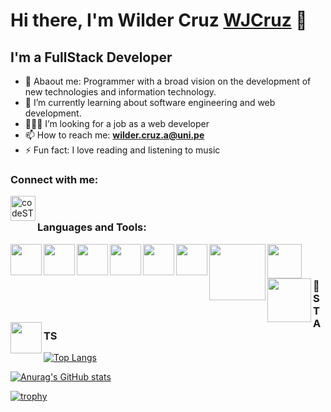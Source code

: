 # Hi there, I'm Wilder Cruz [WJCruz](https://www.linkedin.com/in/wilder-javier-cruz-aranda/) 👋

## I'm a FullStack Developer

- 💬 Abaout me: Programmer with a broad vision on the development of new technologies and information technology.
- 🌱 I’m currently learning about software engineering and web development.
- 🧑🏻‍💻 I’m looking for a job as a web developer
- 📫 How to reach me: **wilder.cruz.a@uni.pe**
- ⚡ Fun fact: I love reading and listening to music


### Connect with me:

[<img align="left" alt="codeSTACKr | LinkedIn" width="40px" src="https://user-images.githubusercontent.com/102706133/196793773-971d761b-b486-437f-be97-1a5d0e472a13.png" />](https://www.linkedin.com/in/wilder-javier-cruz-aranda/)

<br />

### Languages and Tools:

[<img align="left" width="50px" src="https://www.vectorlogo.zone/logos/reactjs/reactjs-icon.svg" />](https://reactjs.org/)
[<img align="left" width="50px" src="https://user-images.githubusercontent.com/102706133/196794082-c3e3787c-320a-4776-b297-9b45b0b1edb5.png" />](https://developer.mozilla.org/en-US/docs/Web/JavaScript)
[<img align="left" width="50px" src="https://user-images.githubusercontent.com/102706133/196794714-eaf4351c-dd76-49ff-9720-dc33f61586eb.png" />](https://developer.mozilla.org/en-US/docs/Web/HTML)
[<img align="left" width="50px" src="https://user-images.githubusercontent.com/102706133/196794972-2d24d6a5-ab8a-44bd-8952-48f07327b51c.png" />](https://www.postgresql.org/)
[<img align="left" width="50px" src="https://user-images.githubusercontent.com/102706133/196796685-b77af18e-edee-4e21-b248-a53cfb1184c2.png" />](https://www.mysql.com/)
[<img align="left" width="50px" src="https://user-images.githubusercontent.com/102706133/196795225-b4bf2a89-cfba-45f7-bb2c-a41b08ad4795.png" />](https://developer.mozilla.org/es/docs/Web/CSS)
[<img align="left" width="90px" src="https://user-images.githubusercontent.com/102706133/196795453-1e0db4dd-be4e-4355-ba07-38b3dda672e7.png" />](https://nodejs.org/en/)
[<img align="left" width="55px" src="https://user-images.githubusercontent.com/102706133/196795886-dea1608a-70ba-4a86-8e66-a08d152a400c.png" />](https://www.typescriptlang.org/)
[<img align="left" width="70px" src="https://user-images.githubusercontent.com/102706133/196797164-43363da1-c1a2-43ae-b5bc-a4b6cae833bc.png" />](https://www.docker.com/)
[<img align="left" width="50px" src="https://user-images.githubusercontent.com/102706133/196797620-3b1c2cbb-e21b-45db-889b-d8fe05be6404.png" />](https://www.python.org/)

<br /><br />

### 📕 STATS

[![Top Langs](https://github-readme-stats.vercel.app/api/top-langs/?username=WJCruz&layout=compact&theme=radical)](https://github.com/anuraghazra/github-readme-stats)

[![Anurag's GitHub stats](https://github-readme-stats.vercel.app/api?username=WJCruz&theme=radical&show_icons=true)](https://github.com/anuraghazra/github-readme-stats)

[![trophy](https://github-profile-trophy.vercel.app/?username=WJCruz&theme=onedark)](https://github.com/ryo-ma/github-profile-trophy)
